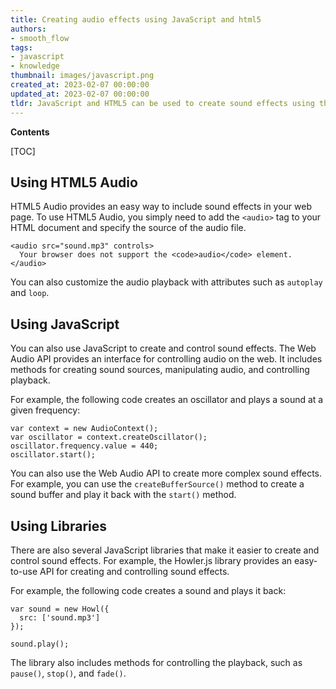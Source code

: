 ```yaml
---
title: Creating audio effects using JavaScript and html5
authors:
- smooth_flow
tags:
- javascript
- knowledge
thumbnail: images/javascript.png
created_at: 2023-02-07 00:00:00
updated_at: 2023-02-07 00:00:00
tldr: JavaScript and HTML5 can be used to create sound effects using the Audio API and the Web Audio API.
---
```


**Contents**

[TOC]

## Using HTML5 Audio
HTML5 Audio provides an easy way to include sound effects in your web page. To use HTML5 Audio, you simply need to add the `<audio>` tag to your HTML document and specify the source of the audio file.

```
<audio src="sound.mp3" controls>
  Your browser does not support the <code>audio</code> element.
</audio>
```

You can also customize the audio playback with attributes such as `autoplay` and `loop`.

## Using JavaScript
You can also use JavaScript to create and control sound effects. The Web Audio API provides an interface for controlling audio on the web. It includes methods for creating sound sources, manipulating audio, and controlling playback.

For example, the following code creates an oscillator and plays a sound at a given frequency:

```
var context = new AudioContext();
var oscillator = context.createOscillator();
oscillator.frequency.value = 440;
oscillator.start();
```

You can also use the Web Audio API to create more complex sound effects. For example, you can use the `createBufferSource()` method to create a sound buffer and play it back with the `start()` method.

## Using Libraries
There are also several JavaScript libraries that make it easier to create and control sound effects. For example, the Howler.js library provides an easy-to-use API for creating and controlling sound effects.

For example, the following code creates a sound and plays it back:

```
var sound = new Howl({
  src: ['sound.mp3']
});

sound.play();
```

The library also includes methods for controlling the playback, such as `pause()`, `stop()`, and `fade()`.
